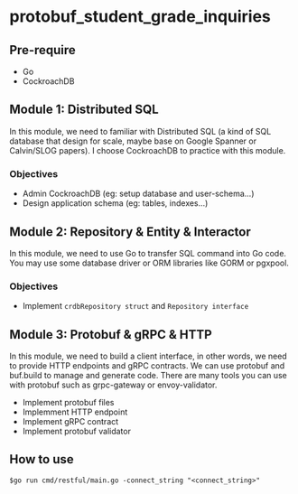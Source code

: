 # protobuf_student_grade_inquiries

## Pre-require
* Go
* CockroachDB

## Module 1: Distributed SQL
In this module, we need to familiar with Distributed SQL (a kind of SQL database that design for scale, maybe base on Google Spanner or Calvin/SLOG papers). I choose CockroachDB to practice with this module.

### Objectives
* Admin CockroachDB (eg: setup database and user-schema...)
* Design application schema (eg: tables, indexes...)

## Module 2: Repository & Entity & Interactor
In this module, we need to use Go to transfer SQL command into Go code. You may use some database driver or ORM libraries like GORM or pgxpool.

### Objectives
* Implement ```crdbRepository struct``` and ```Repository interface``` 

## Module 3: Protobuf & gRPC & HTTP
In this module, we need to build a client interface, in other words, we need to provide HTTP endpoints and gRPC contracts. We can use protobuf and buf.build to manage and generate code. There are many tools you can use with protobuf such as grpc-gateway or envoy-validator.
* Implement protobuf files
* Implemment HTTP endpoint
* Implement gRPC contract
* Implement protobuf validator

## How to use
    $go run cmd/restful/main.go -connect_string "<connect_string>"
